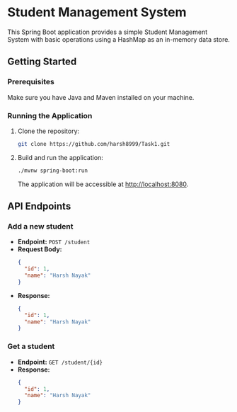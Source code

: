 # Student Management System

This Spring Boot application provides a simple Student Management System with basic operations using a HashMap as an in-memory data store.

## Getting Started

### Prerequisites

Make sure you have Java and Maven installed on your machine.

### Running the Application

1. Clone the repository:

    ```bash
    git clone https://github.com/harsh8999/Task1.git 
    ```

2. Build and run the application:

    ```bash
    ./mvnw spring-boot:run
    ```

    The application will be accessible at [http://localhost:8080](http://localhost:8080).

## API Endpoints

### Add a new student

- **Endpoint:** `POST /student`
- **Request Body:**
  ```json
  {
    "id": 1,
    "name": "Harsh Nayak"
  }

- **Response:**
  ```json
  {
    "id": 1,
    "name": "Harsh Nayak"
  }

### Get a student

- **Endpoint:** `GET /student/{id}`
- **Response:**
  ```json
  {
    "id": 1,
    "name": "Harsh Nayak"
  }


